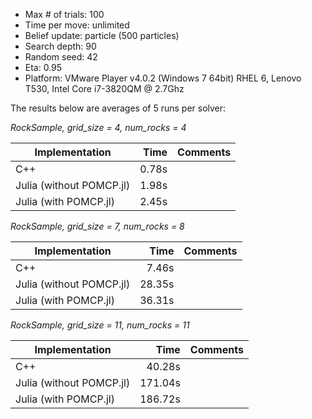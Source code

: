 - Max # of trials:	100
- Time per move:	unlimited
- Belief update:	particle (500 particles)
- Search depth:		90
- Random seed:		42
- Eta:				0.95
- Platform:			VMware Player v4.0.2 (Windows 7 64bit) RHEL 6,
					Lenovo T530, Intel Core i7-3820QM @ 2.7Ghz

The results below are averages of 5 runs per solver:

*RockSample, grid_size = 4, num_rocks = 4*

|Implementation				|Time			|Comments											|
----------------------------|--------------:|---------------------------------------------------|
|C++ 						|0.78s			|													|
|Julia (without POMCP.jl)	|1.98s			|													|
|Julia (with POMCP.jl)		|2.45s			|													|

*RockSample, grid_size = 7, num_rocks = 8*

|Implementation				|Time			|Comments											|
----------------------------|--------------:|---------------------------------------------------|
|C++ 						|7.46s			|													|
|Julia (without POMCP.jl)	|28.35s			|													|
|Julia (with POMCP.jl)		|36.31s			|													|

*RockSample, grid_size = 11, num_rocks = 11*

|Implementation				|Time			|Comments											|
----------------------------|--------------:|---------------------------------------------------|
|C++ 						|40.28s			|													|
|Julia (without POMCP.jl)	|171.04s		|													|
|Julia (with POMCP.jl)		|186.72s		|													|
